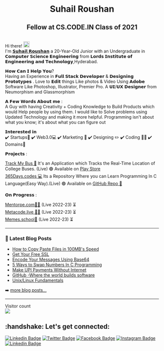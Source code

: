
<h1 align="center">Suhail Roushan</h1>
<h2 align="center">Fellow at CS.CODE.IN Class of 2021 </h2>


 <br>Hi there! <img src="https://user-images.githubusercontent.com/42378118/110234147-e3259600-7f4e-11eb-95be-0c4047144dea.gif" width="20"><br>
I'm [𝗦𝘂𝗵𝗮𝗶𝗹 𝗥𝗼𝘂𝘀𝗵𝗮𝗻](https://suhailroushan.com) a 20-Year-Old Junior with an Undergraduate in 𝗖𝗼𝗺𝗽𝘂𝘁𝗲𝗿 𝗦𝗰𝗶𝗲𝗻𝗰𝗲 𝗘𝗻𝗴𝗶𝗻𝗲𝗲𝗿𝗶𝗻𝗴 from 𝗟𝗼𝗿𝗱𝘀 𝗜𝗻𝘀𝘁𝗶𝘁𝘂𝘁𝗲 𝗼𝗳 𝗘𝗻𝗴𝗶𝗻𝗲𝗲𝗿𝗶𝗻𝗴 𝗮𝗻𝗱 𝗧𝗲𝗰𝗵𝗻𝗼𝗹𝗼𝗴𝘆,Hyderabad.<br>

𝗛𝗼𝘄 𝗖𝗮𝗻 𝗜 𝗛𝗲𝗹𝗽 𝗬𝗼𝘂?<br>
Having an Experience in 𝗙𝘂𝗹𝗹 𝗦𝘁𝗮𝗰𝗸 𝗗𝗲𝘃𝗲𝗹𝗼𝗽𝗲𝗿 & 𝗗𝗲𝘀𝗶𝗴𝗻𝗶𝗻𝗴 𝗣𝗿𝗼𝘁𝗼𝘁𝘆𝗽𝗲𝘀 . Love to 𝗘𝗱𝗶𝘁 things Like photos & Video Using 𝗔𝗱𝗼𝗯𝗲 Software Like Photoshop, Illustrator, Premier Pro. A 𝗨𝗜/𝗨𝗫 𝗗𝗲𝘀𝗶𝗴𝗻𝗲𝗿 from Neumorphism and Glassmorphism<br>

𝗔 𝗙𝗲𝘄 𝗪𝗼𝗿𝗱𝘀 𝗔𝗯𝗼𝘂𝘁 𝗺𝗲 :<br>
A Guy with having Creativity + Coding Knowledge to Build Products which would Help people by using them. I would like to Solve problems using Updated Technology and making it more helpful. Programming isn't about what you know; it's about what you can figure out<br>

𝗜𝗻𝘁𝗲𝗿𝗲𝘀𝘁𝗲𝗱 𝗶𝗻 <br>
✔️ Startups🚀 
✔️ Web3.0💻
✔️ Marketing 🤳 
✔️ Designing ✏️ 
✔️ Coding 🧑‍💻 
✔️ Domains🤑 
          

𝗣𝗿𝗼𝗷𝗲𝗰𝘁𝘀 : <br>

[Track My Bus 🚌](https://trackmybus.tech) It's an Application which Tracks the Real-Time Location of College Buses. (Live) 🟢
Available on [Play Store](https://play.google.com/store/apps/details?id=com.w8india.w8)<br>
[365Days.codes 💻](https://github.com/suhailroushan13/365days.codes) Its a Repository Where you can Learn Programming In C Language(Easy Way).(Live) 🟢
Available on [GitHub Repo 📁](https://github.com/suhailroushan13/365days.codes)

𝗢𝗻 𝗣𝗿𝗼𝗴𝗿𝗲𝘀𝘀 : <br>

[Mentorpe.com🧑‍🏫](https://suhailroushan.com/progress.html)  (Live 2022-23)  ⏳  <br>
[Metacode.live 🧑‍💻](https://suhailroushan.com/progress.html)  (Live 2022-23)  ⏳  <br>
[Memes.school🎒](https://suhailroushan.com/progress.html)  (Live 2022-23)  ⏳  <br>





---

### 📕 Latest Blog Posts

<!-- BLOG-POST-LIST:START -->
- [How to Copy Paste Files in 100MB's Speed](https://suhailroushan.medium.com/how-to-copy-paste-files-in-100mbs-speed-e8b1e31e18f0)
- [Get Your Free SSL](https://suhailroushan.medium.com/free-ssl-38ad1ec18a52)
- [Encode Your Messages Using Base64](https://suhailroushan.medium.com/encode-your-messages-using-base64-315d2c0420ce)
- [5 Ways to Swap Numbers In C Programming](https://suhailroushan.medium.com/5-ways-to-swap-numbers-in-c-programming-5b2e6f0cf59f)
- [Make UPI Payments Without Internet](https://suhailroushan.medium.com/yes-you-heard-right-now-make-upi-payments-without-internet-9d831e8b2509)
- [GitHub -Where the world builds software](https://suhailroushan.medium.com/github-where-the-world-builds-software-a4b6cf383824)
- [Unix/Linux Fundamentals](https://suhailroushan.medium.com/unix-linux-fundamentals-7f0a3b1e49b4)
<!-- BLOG-POST-LIST:END -->

➡️ [more blog posts...](https://suhailroushan.medium.com/)

---

<p align="left"> 
  Visitor count<br>
  <img src="https://profile-counter.glitch.me/suhailroushan13/count.svg" />
</p>

<h2 align="left">:handshake: Let's get connected:</h2>

[![Linkedin Badge](https://img.shields.io/badge/-suhailroushan-blue?style=flat-square&logo=Linkedin&logoColor=white&link=https://www.linkedin.com/in/suhailroushan/)](https://www.linkedin.com/in/suhailroushan/) [![Twitter
Badge](https://img.shields.io/badge/-@suhailroushan13-1ca0f1?style=flat-square&labelColor=1ca0f1&logo=twitter&logoColor=white&link=https://twitter.com/suhailroushan13)](https://twitter.com/suhailroushan13) [![Facebook
Badge](https://img.shields.io/badge/-@suhailroushan13-3b5998?style=flat-square&labelColor=3b5998&logo=facebook&logoColor=white&link=https://www.facebook.com/your.suhailroushan/)](https://www.facebook.com/your.suhailroushan/) [![Instagram
Badge](https://img.shields.io/badge/-@suhailroushan.in-D7008A?style=flat-square&labelColor=D7008A&logo=Instagram&logoColor=white&link=https://www.instagram.com/suhailroushan.in/)](https://www.instagram.com/suhailroushan.in/)
[![Linkedin Badge](https://img.shields.io/badge/-suhailroushan.com-blueviolet?style=flat-square&logo=appveyor&logoColor=white&link=https://suhailroushan.com/)](https://suhailroushan.com/)



